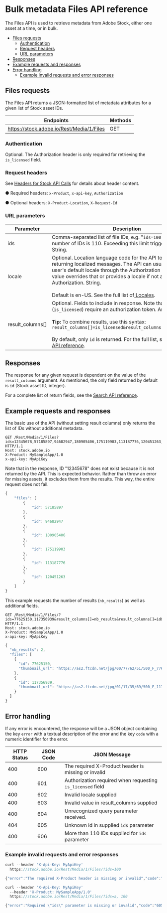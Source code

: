 # Bulk metadata Files API reference

The Files API is used to retrieve metadata from Adobe Stock, either one asset at a time, or in bulk.

<!-- MarkdownTOC -->

*   [Files requests](#files-requests)
    *   [Authentication](#authentication)
    *   [Request headers](#request-headers)
    *   [URL parameters](#url-parameters)
*   [Responses](#responses)
*   [Example requests and responses](#example-requests-and-responses)
*   [Error handling](#error-handling)
    *   [Example invalid requests and error responses](#example-invalid-requests-and-error-responses)

<!-- /MarkdownTOC -->

<a id="files-requests"></a>

## Files requests

The Files API returns a JSON-formatted list of metadata attributes for a given list of Stock asset IDs.

| Endpoints | Methods |
|-----------|---------|
| https://stock.adobe.io/Rest/Media/1/Files | GET |

<a id="authentication"></a>

### Authentication

Optional. The Authorization header is only required for retrieving the `is_licensed` field.

<a id="request-headers"></a>

### Request headers

See [Headers for Stock API Calls](https://www.adobe.io/apis/creativecloud/stock/docs.html#!adobe/stock-api-docs/master/docs/api/10-headers-for-api-calls.md) for details about header content.

● Required headers: `x-Product`, `x-api-key`, `Authorization`

● Optional headers: `X-Product-Location`, `X-Request-Id`

<a id="url-parameters"></a>

### URL parameters

| Parameter | Description |
| ------------ | ------------- |
| ids | Comma-separated list of file IDs, e.g. "`ids=100,101`". Maximum number of IDs is 110. Exceeding this limit triggers an error. String. |
| locale | Optional. Location language code for the API to use when returning localized messages. The API can usually get the user's default locale through the Authorization header. This value overrides that or provides a locale if not available through Authorization. String.<br/><br/>Default is en-US. See the full list of[  Locales](https://www.adobe.io/apis/creativecloud/stock/docs.html#!adobe/stock-api-docs/master/docs/api/14-locale-codes.md). |
| result_columns[] | Optional. Fields to include in response. Note that some fields (`is_licensed`) require an authorization token. Array[].<br/><br/>**Tip:** To combine results, use this syntax: `result_columns[]=is_licensed&result_columns[]=creation_date`<br/><br/>By default, only `id` is returned. For the full list, see the [Search API reference](https://www.adobe.io/apis/creativecloud/stock/docs.html#!adobe/stock-api-docs/master/docs/api/11-search-reference.md). |

<a id="responses"></a>

## Responses

The response for any given request is dependent on the value of the `result_columns` argument. As mentioned, the only field returned by default is `id` (Stock asset ID, integer).

For a complete list of return fields, see the [Search API reference](https://www.adobe.io/apis/creativecloud/stock/docs.html#!adobe/stock-api-docs/master/docs/api/11-search-reference.md).

<a id="example-requests-and-responses"></a>

## Example requests and responses

The basic use of the API (without setting result columns) only returns the list of IDs without additional metadata.

```http
GET /Rest/Media/1/Files?ids=12345678,57185897,94682947,180905406,175119903,113187776,120451263,117684952,84666330,70910021,89866754,97126353 HTTP/1.1
Host: stock.adobe.io
X-Product: MySampleApp/1.0
x-api-key: MyApiKey
```

Note that in the response, ID "12345678" does not exist because it is not returned by the API. This is expected behavior. Rather than throw an error for missing assets, it excludes them from the results. This way, the entire request does not fail.

```javascript
{
    "files": [
        {
            "id": 57185897
        },
        {
            "id": 94682947
        },
        {
            "id": 180905406
        },
        {
            "id": 175119903
        },
        {
            "id": 113187776
        },
        {
            "id": 120451263
        }
    ]
}
```

This example requests the number of results (`nb_results`) as well as additional fields.

```http
GET /Rest/Media/1/Files/?ids=77625150,117356939&result_columns[]=nb_results&result_columns[]=id&result_columns[]=thumbnail_url HTTP/1.1
Host: stock.adobe.io
X-Product: MySampleApp/1.0
x-api-key: MyApiKey
```

```javascript
{
  "nb_results": 2,
  "files": [
    {
      "id": 77625150,
      "thumbnail_url": "https://as2.ftcdn.net/jpg/00/77/62/51/500_F_77625150_JCiDBzNWtLXnyuXROMgpquQ9NS64OTbY.jpg"
    },
    {
      "id": 117356939,
      "thumbnail_url": "https://as2.ftcdn.net/jpg/01/17/35/69/500_F_117356939_aJF1d2FMSQdrZ2M5m1aY1gjOcXbItMvJ.jpg"
    }
  ]
}
```

<a id="error-handling"></a>

## Error handling

If any error is encountered, the response will be a JSON object containing the key `error` with a textual description of the error and the key `code` with a numeric identifier for the error.

| HTTP Status | JSON Code | JSON Message |
|------------|------------|-------------|
| 400 | 600 | The required X-Product header is missing or invalid |
| 400 | 601 | Authorization required when requesting `is_licensed` field |
| 400 | 602 | Invalid locale supplied |
| 400 | 603 | Invalid value in result_columns supplied |
| 400 | 604 | Unrecognized query parameter received. |
| 404 | 605 | Unknown id in supplied `ids` parameter |
| 400 | 606 | More than 110 IDs supplied for `ids` parameter |

<a id="example-invalid-requests-and-error-responses"></a>

### Example invalid requests and error responses

```javascript
curl --header 'X-Api-Key: MyApiKey' 
  https://stock.adobe.io/Rest/Media/1/Files/?ids=100

{"error":"The required X-Product header is missing or invalid","code":"600","case":"ab4a0f466ed85a838853dae159edee6c"}
```

```javascript
curl --header 'X-Api-Key: MyApiKey' 
  --header 'X-Product: MySampleApp/1.0' 
  https://stock.adobe.io/Rest/Media/1/Files/?ids=a, 100

{"error":"Required \"ids\" parameter is missing or invalid","code":"605","case":"01f49fa990a7579aa69b6fd232504c71"}
```
